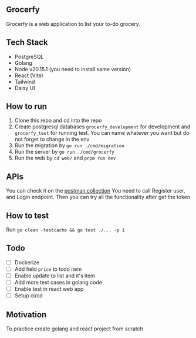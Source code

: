 ## Grocerfy

Grocerfy is a web application to list your to-do grocery.


## Tech Stack
- PostgreSQL
- Golang
- Node v20.15.1 (you need to install same version)
- React (Vite)
- Tailwind
- Daisy UI


## How to run
1. Clone this repo and cd into the repo
2. Create postgresql databases `grocerfy_development` for development and `grocerfy_test` for running test. You can name whatever you want but do not forget to change in the env
3. Run the migration by `go run ./cmd/migration`
4. Run the server by `go run ./cmd/grocerfy`
5. Run the web by `cd web/` and `pnpm run dev`


## APIs
You can check it on the [postman collection](Grocerfy.postman_collection.json)
You need to call Register user, and Login endpoint. Then you can try all the functionality after get the token


## How to test
Run `go clean -testcache && go test ./... -p 1`


## Todo
- [ ] Dockerize
- [ ] Add field `price` to todo item
- [ ] Enable update to list and it's item
- [ ] Add more test cases in golang code
- [ ] Enable test in react web app
- [ ] Setup ci/cd

## Motivation
To practice create golang and react project from scratch
